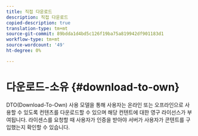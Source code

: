 ```yaml
---
title: 직접 다운로드
description: 직접 다운로드
copied-description: true
translation-type: tm+mt
source-git-commit: 89bdda1d4bd5c126f19ba75a819942df901183d1
workflow-type: tm+mt
source-wordcount: '49'
ht-degree: 0%

---
```



# 다운로드-소유 {#download-to-own}

DTO(Download-To-Own) 사용 모델을 통해 사용자는 온라인 또는 오프라인으로 사용할 수 있도록 컨텐츠를 다운로드할 수 있으며 해당 컨텐트에 대한 영구 라이선스가 부여됩니다. 라이센스를 요청할 때 사용자가 인증을 받아야 서버가 사용자가 콘텐트를 구입했는지 확인할 수 있습니다.
